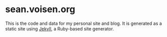 # sean.voisen.org

This is the code and data for my personal site and blog. It is generated as a static site using [Jekyll](http://github.com/mojombo/jekyll), a Ruby-based site generator.